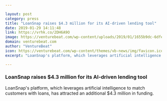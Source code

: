 ```yaml
---

layout: post
category: press
title: "LoanSnap raises $4.3 million for its AI-driven lending tool"
date: 2019-01-29 14:11:48
link: https://vrhk.co/2DH6A9O
image: https://venturebeat.com/wp-content/uploads/2019/01/1655b9dc-6dfe-4b38-98dd-960ca29fa564.png?w=1200&strip=all
domain: venturebeat.com
author: "VentureBeat"
icon: https://venturebeat.com/wp-content/themes/vb-news/img/favicon.ico
excerpt: "LoanSnap's platform, which leverages artificial intelligence to match customers with loans, has attracted an additional $4.3 million in funding."

---
```


### LoanSnap raises $4.3 million for its AI-driven lending tool

LoanSnap's platform, which leverages artificial intelligence to match customers with loans, has attracted an additional $4.3 million in funding.